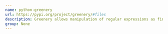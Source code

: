 ```yaml
---
name: python-greenery
url: https://pypi.org/project/greenery/#files
description: Greenery allows manipulation of regular expressions as finite state machines.
group: None
---
```

